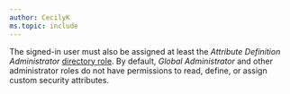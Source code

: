 ```yaml
---
author: CecilyK
ms.topic: include
---
```


The signed-in user must also be assigned at least the *Attribute Definition Administrator* [directory role](/entra/identity/role-based-access-control/permissions-reference?toc=%2Fgraph%2Ftoc.json). By default, *Global Administrator* and other administrator roles do not have permissions to read, define, or assign custom security attributes.